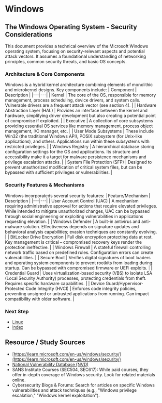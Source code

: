 # Windows

## The Windows Operating System - Security Considerations
This document provides a technical overview of the Microsoft Windows operating system, focusing on security-relevant aspects and potential attack vectors. It assumes a foundational understanding of networking principles, common security threats, and basic OS concepts.

### Architecture & Core Components
Windows is a hybrid kernel architecture combining elements of monolithic and microkernel designs. Key components include:
| Component | Description |
|---|---|
| Kernel | The core of the OS, responsible for memory management, process scheduling, device drivers, and system calls. Vulnerable drivers are a frequent attack vector (see section 4). |
| Hardware Abstraction Layer (HAL) | Provides an interface between the kernel and hardware, simplifying driver development but also creating a potential point of compromise if exploited. |
| Executive | A collection of core subsystems providing essential OS services like memory management, process object management, I/O manager, etc. |
| User Mode Subsystems | These include Win32 (the traditional Windows API), POSIX subsystem (for Unix-like applications), and others. Applications run within these subsystems with restricted privileges. |
| Windows Registry | A hierarchical database storing configuration settings for the OS and applications. Its structure and accessibility make it a target for malware persistence mechanisms and privilege escalation attacks. |
| System File Protection (SFP) | Designed to prevent unauthorized modification of critical system files, but can be bypassed with sufficient privileges or vulnerabilities. |

### Security Features & Mechanisms
Windows incorporateds several security features:
| Feature/Mechanism | Description |
|---|---|
| User Account Control (UAC) | A mechanism requiring administrative approval for actions that require elevated privileges. While intended to mitigate unauthorized changes, UAC can be bypassed through social engineering or exploiting vulnerabilities in applications requesting elevation. |
| Windows Defender | A built-in antivirus and anti-malware solution. Effectiveness depends on signature updates and behavioral analysis capabilities; evasion techniques are constantly evolving. |
| BitLocker Drive Encryption | Full disk encryption protecting data at rest. Key management is critical – compromised recovery keys render the protection ineffective. |
| Windows Firewall | A stateful firewall controlling network traffic based on predefined rules. Configuration errors can create vulnerabilities. |
| Secure Boot | Verifies digital signatures of boot loaders and operating system components to prevent rootkits from loading during startup. Can be bypassed with compromised firmware or UEFI exploits. | 
| Credential Guard | Uses virtualization-based security (VBS) to isolate LSA (Local Security Authority) processes, protecting credentials from theft. Requires specific hardware capabilities. |
| Device Guard/Hypervisor-Protected Code Integrity (HVCI) | Enforces code integrity policies, preventing unsigned or untrusted applications from running. Can impact compatibility with older software. |





### Next Step
- [Linux](https://github.com/Sisu-Sus/CyberSec-RoadMap/blob/main/Operating_Systems/linux.md)
- [Index](https://github.com/Sisu-Sus/CyberSec-RoadMap/blob/main/index.md)

## Resource / Study Sources
- [https://learn.microsoft.com/en-us/windows/security/](https://learn.microsoft.com/en-us/windows/security/)
- [National Vulnerability Database (NVD)](https://nvd.nist.gov/)
- SANS Institute Courses (SEC504, SEC617): While paid courses, they offer in-depth coverage of Windows security. Look for related materials online.
- Cybersecurity Blogs & Forums: Search for articles on specific Windows vulnerabilities and attack techniques (e.g., "Windows privilege escalation," "Windows kernel exploitation").

